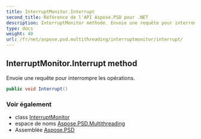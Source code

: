```yaml
---
title: InterruptMonitor.Interrupt
second_title: Référence de l'API Aspose.PSD pour .NET
description: InterruptMonitor méthode. Envoie une requête pour interrompre les opérations.
type: docs
weight: 40
url: /fr/net/aspose.psd.multithreading/interruptmonitor/interrupt/
---
```

## InterruptMonitor.Interrupt method

Envoie une requête pour interrompre les opérations.

```csharp
public void Interrupt()
```

### Voir également

* class [InterruptMonitor](../)
* espace de noms [Aspose.PSD.Multithreading](../../interruptmonitor/)
* Assemblée [Aspose.PSD](../../../)


